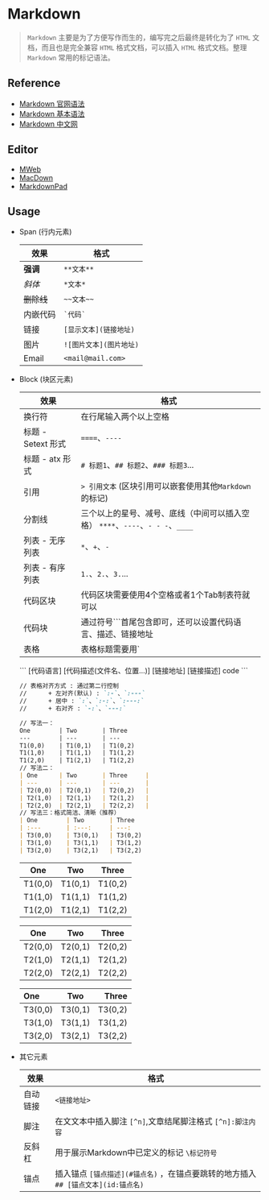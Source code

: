 # Markdown
> `Markdown` 主要是为了方便写作而生的，编写完之后最终是转化为了 `HTML` 文档，而且也是完全兼容 `HTML` 格式文档，可以插入 `HTML` 格式文档。整理 `Markdown` 常用的标记语法。

## Reference

- [Markdown 官网语法](http://daringfireball.net/projects/markdown/syntax)
- [Markdown 基本语法](https://github.com/younghz/Markdown)
- [Markdown 中文网](http://www.markdown.cn/)

## Editor

- [MWeb](http://zh.mweb.im/)
- [MacDown](https://github.com/MacDownApp/macdown)
- [MarkdownPad](http://markdownpad.com)

## Usage

-  Span (行内元素)

   | 效果 | 格式
   | -- | --
   | **强调**      | `**文本**`
   | *斜体*        | `*文本*`  
   | ~~删除线~~    | `~~文本~~`
   | 内嵌代码      | `` `代码` ``
   | 链接          | `[显示文本](链接地址)`
   | 图片          | `![图片文本](图片地址)`
   | Email         | `<mail@mail.com>`

- Block (块区元素)
 
  | 效果 | 格式
  | -- | --
  | 换行符                | 在行尾输入两个以上空格
  | 标题 - Setext 形式    | `====`、`----`
  | 标题 - atx 形式       | `# 标题1`、`## 标题2`、`### 标题3`...
  | 引用                  | `> 引用文本`  (区块引用可以嵌套使用其他`Markdown`的标记)
  | 分割线                | 三个以上的星号、减号、底线（中间可以插入空格） `****`、`----`、`- - -`、`____`
  | 列表 - 无序列表        | `*`、`+`、`-`  
  | 列表 - 有序列表        | `1.`、`2.`、`3.`...
  | 代码区块              | 代码区块需要使用4个空格或者1个Tab制表符就可以
  | 代码块                | 通过符号\`\`\`首尾包含即可，还可以设置代码语言、描述、链接地址
  | 表格                  | 表格标题需要用`|`分隔线分割，第二行需要(至少一个)`|`分割线，内容区域分割线与标题区域对应即可

  \`\`\` [代码语言] [代码描述(文件名、位置...)] [链接地址] [链接描述] 
    code
  \`\`\`

  ```md
  // 表格对齐方式 : 通过第二行控制
  //      + 左对齐(默认) : `:-`、`:---`  
  //      + 居中 : `:`、`:-:`、`:---:`  
  //      + 右对齐 : `-:`、`---:`  
  
  // 写法一：
  One        | Two       | Three
  ---        | ---       | ---
  T1(0,0)    | T1(0,1)   | T1(0,2)
  T1(1,0)    | T1(1,1)   | T1(1,2)
  T1(2,0)    | T1(2,1)   | T1(2,2)
  // 写法二：
  | One      | Two       | Three     |
  | ---      | ---       | ---       |
  | T2(0,0)  | T2(0,1)   | T2(0,2)   |
  | T2(1,0)  | T2(1,1)   | T2(1,2)   |
  | T2(2,0)  | T2(2,1)   | T2(2,2)   |
  // 写法三：格式简洁、清晰（推荐）
  | One        | Two       | Three
  | :---       | :---:     | ---:
  | T3(0,0)    | T3(0,1)   | T3(0,2)
  | T3(1,0)    | T3(1,1)   | T3(1,2)
  | T3(2,0)    | T3(2,1)   | T3(2,2)
  ```

  One         | Two       | Three
  ---         | ---       | ---
  T1(0,0)     | T1(0,1)   | T1(0,2)
  T1(1,0)     | T1(1,1)   | T1(1,2)
  T1(2,0)     | T1(2,1)   | T1(2,2)
      
  | One       | Two       | Three     |
  | ---       | ---       | ---       |
  | T2(0,0)   | T2(0,1)   | T2(0,2)   |
  | T2(1,0)   | T2(1,1)   | T2(1,2)   |
  | T2(2,0)   | T2(2,1)   | T2(2,2)   |
      
  | One         | Two       | Three
  | :---        | :---:     | ---:
  | T3(0,0)     | T3(0,1)   | T3(0,2)
  | T3(1,0)     | T3(1,1)   | T3(1,2)
  | T3(2,0)     | T3(2,1)   | T3(2,2)

- 其它元素

  | 效果 | 格式
  | -- | --
  | 自动链接  | `<链接地址>`
  | 脚注      | 在文文本中插入脚注 `[^n]`,文章结尾脚注格式 `[^n]:脚注内容`
  | 反斜杠    | 用于展示Markdown中已定义的标记 `\标记符号`
  | 锚点      | 插入锚点 `[锚点描述](#锚点名)` ，在锚点要跳转的地方插入 `## [锚点文本](id:锚点名)`